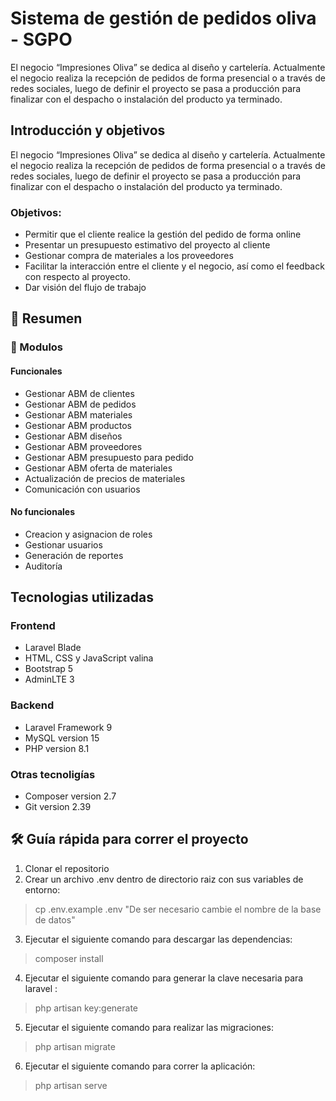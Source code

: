 # Sistema de gestión de pedidos oliva - SGPO

El negocio “Impresiones Oliva” se dedica al diseño y cartelería. Actualmente el negocio
realiza la recepción de pedidos de forma presencial o a través de redes sociales, luego de
definir el proyecto se pasa a producción para finalizar con el despacho o instalación del
producto ya terminado.

## Introducción y objetivos

El negocio “Impresiones Oliva” se dedica al diseño y cartelería. Actualmente el negocio
realiza la recepción de pedidos de forma presencial o a través de redes sociales, luego de
definir el proyecto se pasa a producción para finalizar con el despacho o instalación del
producto ya terminado.

### Objetivos:

- Permitir que el cliente realice la gestión del pedido de forma online
- Presentar un presupuesto estimativo del proyecto al cliente
- Gestionar compra de materiales a los proveedores
- Facilitar la interacción entre el cliente y el negocio, así como el feedback con
respecto al proyecto.
- Dar visión del flujo de trabajo

## 🌟 Resumen

### 🚀 Modulos

#### Funcionales

- Gestionar ABM de clientes
- Gestionar ABM de pedidos
- Gestionar ABM materiales
- Gestionar ABM productos
- Gestionar ABM diseños
- Gestionar ABM proveedores
- Gestionar ABM presupuesto para pedido
- Gestionar ABM oferta de materiales
- Actualización de precios de materiales
- Comunicación con usuarios

#### No funcionales

- Creacion y asignacion de roles
- Gestionar usuarios
- Generación de reportes
- Auditoría

## Tecnologias utilizadas

### Frontend

- Laravel Blade
- HTML, CSS y JavaScript valina
- Bootstrap 5
- AdminLTE 3

### Backend

- Laravel Framework 9
- MySQL version 15
- PHP version 8.1

### Otras tecnoligías

- Composer version 2.7
- Git version 2.39

## 🛠️ Guía rápida para correr el proyecto

1. Clonar el repositorio
2. Crear un archivo .env dentro de directorio raiz con sus variables de entorno:
> cp .env.example .env
> "De ser necesario cambie el nombre de la base de datos"
3. Ejecutar el siguiente comando para descargar las dependencias:
> composer install
4. Ejecutar el siguiente comando para generar la clave necesaria para laravel :
> php artisan key:generate
5. Ejecutar el siguiente comando para realizar las migraciones:
> php artisan migrate
6. Ejecutar el siguiente comando para correr la aplicación:
> php artisan serve

